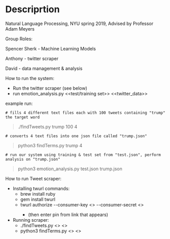 

# Descriprtion
Natural Language Processing, NYU spring 2019, Advised by Professor Adam Meyers


Group Roles:

Spencer Sherk - Machine Learning Models

Anthony - twitter scraper

David - data management & analysis

How to run the system:

 - Run the twitter scraper (see below)
 - run emotion_analysis.py <<test/training set>> <<twitter_data>>

 example run: 

	# fills 4 different text files each with 100 tweets containing "trump" the target word
 > ./findTweets.py trump 100 4 		

 	# converts 4 text files into one json file called "trump.json"
 > python3 findTerms.py trump 4     

 	# run our system using training & test set from "test.json", perform analysis on "trump.json"
 > python3 emotion_analysis.py test.json trump.json 		




How to run Tweet scraper:
- Installing twurl commands:
	- brew install ruby
	- gem install twurl
	- twurl authorize --consumer-key <<key>> --consumer-secret <<secret>>
		- (then enter pin from link that appears)
- Running scraper:
	- ./findTweets.py <<term>> <<number of times to search for tweets>>
	- python3 findTerms.py <<term>> <<number of times tweets were searched>>

